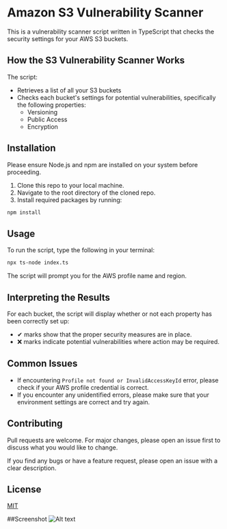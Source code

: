 # Amazon S3 Vulnerability Scanner

This is a vulnerability scanner script written in TypeScript that checks the security settings for your AWS S3 buckets. 

## How the S3 Vulnerability Scanner Works

The script:
- Retrieves a list of all your S3 buckets
- Checks each bucket's settings for potential vulnerabilities, specifically the following properties:
  - Versioning
  - Public Access
  - Encryption

## Installation

Please ensure Node.js and npm are installed on your system before proceeding.

1. Clone this repo to your local machine.
2. Navigate to the root directory of the cloned repo.
3. Install required packages by running:

```bash
npm install
```

## Usage

To run the script, type the following in your terminal:

```bash
npx ts-node index.ts
```
The script will prompt you for the AWS profile name and region.

## Interpreting the Results

For each bucket, the script will display whether or not each property has been correctly set up:

- ✔ marks show that the proper security measures are in place.
- ❌ marks indicate potential vulnerabilities where action may be required. 

## Common Issues 

- If encountering `Profile not found or InvalidAccessKeyId` error, please check if your AWS profile credential is correct.
- If you encounter any unidentified errors, please make sure that your environment settings are correct and try again. 

## Contributing

Pull requests are welcome. For major changes, please open an issue first to discuss what you would like to change.

If you find any bugs or have a feature request, please open an issue with a clear description.

## License

[MIT](https://choosealicense.com/licenses/mit/)

##Screenshot
![Alt text](screensot.png)
